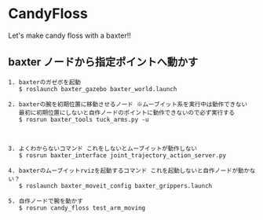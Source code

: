 # CandyFloss
Let's make candy floss with a baxter!!




## baxter ノードから指定ポイントへ動かす

    1. baxterのガゼボを起動
       $ roslaunch baxter_gazebo baxter_world.launch

    2. baxterの腕を初期位置に移動させるノード ※ムーブイット系を実行中は動作できない
       最初に初期位置にしないと自作ノードのポイントに動作できないので必ず実行する
       $ rosrun baxter_tools tuck_arms.py -u



    3. よくわからないコマンド これをしないとムーブイットが動作しない
       $ rosrun baxter_interface joint_trajectory_action_server.py

    4. baxterのムーブイットrvizを起動するコマンド これを起動しないと自作ノードが動かない？
       $ roslaunch baxter_moveit_config baxter_grippers.launch

    5. 自作ノードで腕を動かす
       $ rosrun candy_floss test_arm_moving 



